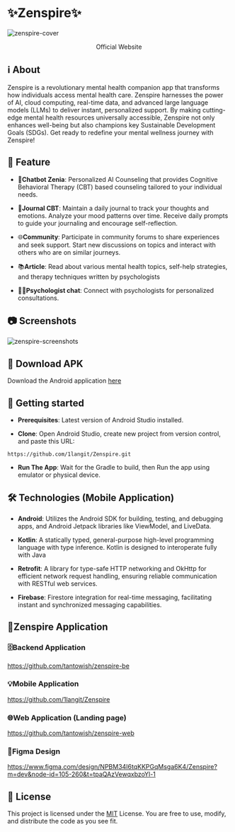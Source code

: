 # ✨Zenspire✨

![zenspire-cover](https://github.com/1langit/Zenspire/assets/126531063/5562fc9c-613a-4562-9ad7-e4f281a921a6)

<div align="center">
    <a href="https://zenspire.vercel.app/" target="_blank" style="text-decoration: none;">
        Official Website
    </a>
</div>

## ℹ️ About

Zenspire is a revolutionary mental health companion app that transforms how individuals access mental health care. Zenspire harnesses the power of AI, cloud computing, real-time data, and advanced large language models (LLMs) to deliver instant, personalized support. By making cutting-edge mental health resources universally accessible, Zenspire not only enhances well-being but also champions key Sustainable Development Goals (SDGs). Get ready to redefine your mental wellness journey with Zenspire!

## 🌟 Feature

- 🤖**Chatbot Zenia**: Personalized AI Counseling that provides Cognitive Behavioral Therapy (CBT) based counseling tailored to your individual needs.


- 📝**Journal CBT**: Maintain a daily journal to track your thoughts and emotions. Analyze your mood patterns over time. Receive daily prompts to guide your journaling and encourage self-reflection.

- 🌐**Community**: Participate in community forums to share experiences and seek support. Start new discussions on topics and interact with others who are on similar journeys.

- 📚**Article**: Read about various mental health topics, self-help strategies, and therapy techniques written by psychologists

- 👩‍⚕️**Psychologist chat**: Connect with psychologists for personalized consultations.

## 📷 Screenshots

![zenspire-screenshots](https://github.com/1langit/Zenspire/assets/126531063/7b1c5ae7-1422-4395-93f5-05a4dc6b31f6)

## 📱 Download APK

Download the Android application [here](https://github.com/1langit/Zenspire/blob/master/apk/zenspire.apk)

## 🔧 Getting started

- **Prerequisites**: Latest version of Android Studio installed.

- **Clone**: Open Android Studio, create new project from version control, and paste this URL:
```
https://github.com/1langit/Zenspire.git
```

- **Run The App**: Wait for the Gradle to build, then Run the app using emulator or physical device.

## 🛠️ Technologies (Mobile Application)

- **Android**: Utilizes the Android SDK for building, testing, and debugging apps, and Android Jetpack libraries like ViewModel, and LiveData.

- **Kotlin**: A statically typed, general-purpose high-level programming language with type inference. Kotlin is designed to interoperate fully with Java

- **Retrofit**: A library for type-safe HTTP networking and OkHttp for efficient network request handling, ensuring reliable communication with RESTful web services.

- **Firebase**: Firestore integration for real-time messaging, facilitating instant and synchronized messaging capabilities.

## 📱Zenspire Application

### 🗄️Backend Application

https://github.com/tantowish/zenspire-be

### 💡Mobile Application

https://github.com/1langit/Zenspire

### 🌐Web Application (Landing page)

https://github.com/tantowish/zenspire-web

### 🎨Figma Design

https://www.figma.com/design/NPBM34I6tqKKPGqMsga6K4/Zenspire?m=dev&node-id=105-260&t=tpaQAzVewqxbzoYl-1

## 🧾 License

This project is licensed under the [MIT](https://github.com/1langit/Zenspire/blob/master/MIT-LICENSE.txt) License. You are free to use, modify, and distribute the code as you see fit.
